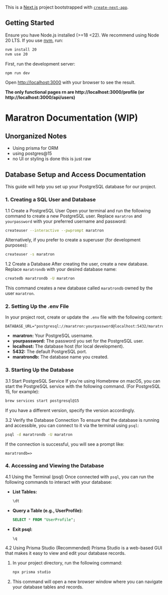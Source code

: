 This is a [Next.js](https://nextjs.org) project bootstrapped with [`create-next-app`](https://nextjs.org/docs/app/api-reference/cli/create-next-app).

## Getting Started

Ensure you have Node.js installed (\>=18 <22). We recommend using Node 20 LTS.
If you use [nvm](https://github.com/nvm-sh/nvm), run:

```bash
nvm install 20
nvm use 20
```

First, run the development server:

```bash
npm run dev
```


Open [http://localhost:3000](http://localhost:3000) with your browser to see the result.

**The only functional pages rn are http://localhost:3000/profile (or http://localhost:3000/api/users)**


# Maratron Documentation (WIP)

## Unorganized Notes
- Using prisma for ORM
- using postgres@15
- no UI or styling is done this is just raw


## Database Setup and Access Documentation

This guide will help you set up your PostgreSQL database for our project.

### 1. Creating a SQL User and Database

1.1 Create a PostgreSQL User
Open your terminal and run the following command to create a new PostgreSQL user. Replace `maratron` and `yourpassword` with your preferred username and password:

```bash
createuser --interactive --pwprompt maratron
```

Alternatively, if you prefer to create a superuser (for development purposes):

```bash
createuser -s maratron
```

1.2 Create a Database
After creating the user, create a new database. Replace `maratrondb` with your desired database name:

```bash
createdb maratrondb -U maratron
```

This command creates a new database called `maratrondb` owned by the user `maratron`.

### 2. Setting Up the .env File

In your project root, create or update the `.env` file with the following content:

```env
DATABASE_URL="postgresql://maratron:yourpassword@localhost:5432/maratrondb"
```

- **maratron:** Your PostgreSQL username.
- **yourpassword:** The password you set for the PostgreSQL user.
- **localhost:** The database host (for local development).
- **5432:** The default PostgreSQL port.
- **maratrondb:** The database name you created.

### 3. Starting Up the Database

3.1 Start PostgreSQL Service
If you're using Homebrew on macOS, you can start the PostgreSQL service with the following command. (For PostgreSQL 15, for example):

```bash
brew services start postgresql@15
```

If you have a different version, specify the version accordingly.

3.2 Verify the Database Connection
To ensure that the database is running and accessible, you can connect to it via the terminal using `psql`:

```bash
psql -d maratrondb -U maratron
```

If the connection is successful, you will see a prompt like:

```
maratrondb=>
```

### 4. Accessing and Viewing the Database

4.1 Using the Terminal (psql)
Once connected with `psql`, you can run the following commands to interact with your database:

- **List Tables:**

  ```sql
  \dt
  ```

- **Query a Table (e.g., UserProfile):**

  ```sql
  SELECT * FROM "UserProfile";
  ```

- **Exit psql:**

  ```sql
  \q
  ```

4.2 Using Prisma Studio (Recommended)
Prisma Studio is a web-based GUI that makes it easy to view and edit your database records.

1. In your project directory, run the following command:

   ```bash
   npx prisma studio
   ```

2. This command will open a new browser window where you can navigate your database tables and records.
